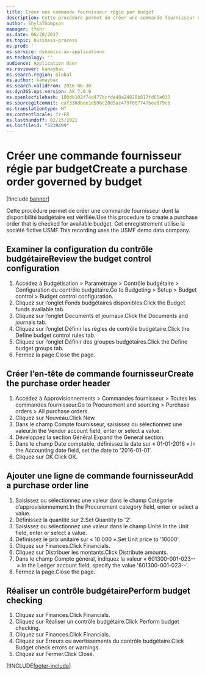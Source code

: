 ```yaml
---
title: Créer une commande fournisseur régie par budget
description: Cette procédure permet de créer une commande fournisseur dont la disponibilité budgétaire est vérifiée.
author: ShylaThompson
manager: tfehr
ms.date: 06/20/2017
ms.topic: business-process
ms.prod: ''
ms.service: dynamics-ax-applications
ms.technology: ''
audience: Application User
ms.reviewer: kamaybac
ms.search.region: Global
ms.author: kamaybac
ms.search.validFrom: 2016-06-30
ms.dyn365.ops.version: AX 7.0.0
ms.openlocfilehash: 100db102f74d477bcfde48a24828b817fd65e033
ms.sourcegitcommit: eaf330dbee1db96c20d5ac479f007747bea079eb
ms.translationtype: HT
ms.contentlocale: fr-FR
ms.lasthandoff: 02/15/2021
ms.locfileid: "5239499"
---
```

# <a name="create-a-purchase-order-governed-by-budget"></a><span data-ttu-id="e6aef-103">Créer une commande fournisseur régie par budget</span><span class="sxs-lookup"><span data-stu-id="e6aef-103">Create a purchase order governed by budget</span></span>

[!include [banner](../../includes/banner.md)]

<span data-ttu-id="e6aef-104">Cette procédure permet de créer une commande fournisseur dont la disponibilité budgétaire est vérifiée.</span><span class="sxs-lookup"><span data-stu-id="e6aef-104">Use this procedure to create a purchase order that is checked for available budget.</span></span> <span data-ttu-id="e6aef-105">Cet enregistrement utilise la société fictive USMF.</span><span class="sxs-lookup"><span data-stu-id="e6aef-105">This recording uses the USMF demo data company.</span></span>


## <a name="review-the-budget-control-configuration"></a><span data-ttu-id="e6aef-106">Examiner la configuration du contrôle budgétaire</span><span class="sxs-lookup"><span data-stu-id="e6aef-106">Review the budget control configuration</span></span>
1. <span data-ttu-id="e6aef-107">Accédez à Budgétisation > Paramétrage > Contrôle budgétaire > Configuration du contrôle budgétaire.</span><span class="sxs-lookup"><span data-stu-id="e6aef-107">Go to Budgeting > Setup > Budget control > Budget control configuration.</span></span>
2. <span data-ttu-id="e6aef-108">Cliquez sur l’onglet Fonds budgétaires disponibles.</span><span class="sxs-lookup"><span data-stu-id="e6aef-108">Click the Budget funds available tab.</span></span>
3. <span data-ttu-id="e6aef-109">Cliquez sur l’onglet Documents et journaux.</span><span class="sxs-lookup"><span data-stu-id="e6aef-109">Click the Documents and journals tab.</span></span>
4. <span data-ttu-id="e6aef-110">Cliquez sur l’onglet Définir les règles de contrôle budgétaire.</span><span class="sxs-lookup"><span data-stu-id="e6aef-110">Click the Define budget control rules tab.</span></span>
5. <span data-ttu-id="e6aef-111">Cliquez sur l’onglet Définir des groupes budgétaires.</span><span class="sxs-lookup"><span data-stu-id="e6aef-111">Click the Define budget groups tab.</span></span>
6. <span data-ttu-id="e6aef-112">Fermez la page.</span><span class="sxs-lookup"><span data-stu-id="e6aef-112">Close the page.</span></span>

## <a name="create-the-purchase-order-header"></a><span data-ttu-id="e6aef-113">Créer l’en-tête de commande fournisseur</span><span class="sxs-lookup"><span data-stu-id="e6aef-113">Create the purchase order header</span></span>
1. <span data-ttu-id="e6aef-114">Accédez à Approvisionnements > Commandes fournisseur > Toutes les commandes fournisseur.</span><span class="sxs-lookup"><span data-stu-id="e6aef-114">Go to Procurement and sourcing > Purchase orders > All purchase orders.</span></span>
2. <span data-ttu-id="e6aef-115">Cliquez sur Nouveau.</span><span class="sxs-lookup"><span data-stu-id="e6aef-115">Click New.</span></span>
3. <span data-ttu-id="e6aef-116">Dans le champ Compte fournisseur, saisissez ou sélectionnez une valeur.</span><span class="sxs-lookup"><span data-stu-id="e6aef-116">In the Vendor account field, enter or select a value.</span></span>
4. <span data-ttu-id="e6aef-117">Développez la section Général.</span><span class="sxs-lookup"><span data-stu-id="e6aef-117">Expand the General section.</span></span>
5. <span data-ttu-id="e6aef-118">Dans le champ Date comptable, définissez la date sur « 01-01-2016 ».</span><span class="sxs-lookup"><span data-stu-id="e6aef-118">In the Accounting date field, set the date to '2016-01-01'.</span></span>
6. <span data-ttu-id="e6aef-119">Cliquez sur OK.</span><span class="sxs-lookup"><span data-stu-id="e6aef-119">Click OK.</span></span>

## <a name="add-a-purchase-order-line"></a><span data-ttu-id="e6aef-120">Ajouter une ligne de commande fournisseur</span><span class="sxs-lookup"><span data-stu-id="e6aef-120">Add a purchase order line</span></span>
1. <span data-ttu-id="e6aef-121">Saisissez ou sélectionnez une valeur dans le champ Catégorie d’approvisionnement.</span><span class="sxs-lookup"><span data-stu-id="e6aef-121">In the Procurement category field, enter or select a value.</span></span>
2. <span data-ttu-id="e6aef-122">Définissez la quantité sur 2.</span><span class="sxs-lookup"><span data-stu-id="e6aef-122">Set Quantity to '2'.</span></span>
3. <span data-ttu-id="e6aef-123">Saisissez ou sélectionnez une valeur dans le champ Unité.</span><span class="sxs-lookup"><span data-stu-id="e6aef-123">In the Unit field, enter or select a value.</span></span>
4. <span data-ttu-id="e6aef-124">Définissez le prix unitaire sur « 10 000 ».</span><span class="sxs-lookup"><span data-stu-id="e6aef-124">Set Unit price to '10000'.</span></span>
5. <span data-ttu-id="e6aef-125">Cliquez sur Finances.</span><span class="sxs-lookup"><span data-stu-id="e6aef-125">Click Financials.</span></span>
6. <span data-ttu-id="e6aef-126">Cliquez sur Distribuer les montants.</span><span class="sxs-lookup"><span data-stu-id="e6aef-126">Click Distribute amounts.</span></span>
7. <span data-ttu-id="e6aef-127">Dans le champ Compte général, indiquez la valeur « 601300-001-023-- ».</span><span class="sxs-lookup"><span data-stu-id="e6aef-127">In the Ledger account field, specify the value '601300-001-023--'.</span></span>
8. <span data-ttu-id="e6aef-128">Fermez la page.</span><span class="sxs-lookup"><span data-stu-id="e6aef-128">Close the page.</span></span>

## <a name="perform-budget-checking"></a><span data-ttu-id="e6aef-129">Réaliser un contrôle budgétaire</span><span class="sxs-lookup"><span data-stu-id="e6aef-129">Perform budget checking</span></span>
1. <span data-ttu-id="e6aef-130">Cliquez sur Finances.</span><span class="sxs-lookup"><span data-stu-id="e6aef-130">Click Financials.</span></span>
2. <span data-ttu-id="e6aef-131">Cliquez sur Réaliser un contrôle budgétaire.</span><span class="sxs-lookup"><span data-stu-id="e6aef-131">Click Perform budget checking.</span></span>
3. <span data-ttu-id="e6aef-132">Cliquez sur Finances.</span><span class="sxs-lookup"><span data-stu-id="e6aef-132">Click Financials.</span></span>
4. <span data-ttu-id="e6aef-133">Cliquez sur Erreurs ou avertissements du contrôle budgétaire.</span><span class="sxs-lookup"><span data-stu-id="e6aef-133">Click Budget check errors or warnings.</span></span>
5. <span data-ttu-id="e6aef-134">Cliquez sur Fermer.</span><span class="sxs-lookup"><span data-stu-id="e6aef-134">Click Close.</span></span>



[!INCLUDE[footer-include](../../../includes/footer-banner.md)]
